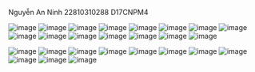 Nguyễn An Ninh
22810310288
D17CNPM4

![image](https://github.com/user-attachments/assets/543cf58c-a5cc-4208-a34a-26bd569034f4)
![image](https://github.com/user-attachments/assets/18e64d45-bc35-4627-a152-b0f49bb0b835)
![image](https://github.com/user-attachments/assets/f92b1328-00e2-4508-8a8a-a206809e42f7)
![image](https://github.com/user-attachments/assets/d5cb6e72-0127-4bcf-bfaf-53aeecf07cf5)
![image](https://github.com/user-attachments/assets/eaa194b5-9c29-4186-abc4-ec66487ec0b4)
![image](https://github.com/user-attachments/assets/c44815d9-4765-4f63-89e1-410277b4c819)
![image](https://github.com/user-attachments/assets/3f9fe435-264b-4ec6-b441-2f49fa193755)
![image](https://github.com/user-attachments/assets/db2a88d0-459d-4f29-a477-d13470ace68a)
![image](https://github.com/user-attachments/assets/60fac645-8bce-4b36-945d-ce9d677c0e39)
![image](https://github.com/user-attachments/assets/b1a61952-55ed-4214-9b25-538492f17a4d)
![image](https://github.com/user-attachments/assets/d44db36b-2896-4f70-aaec-fda7ad07e485)
![image](https://github.com/user-attachments/assets/21552c39-4c9a-41c2-b427-9978b217122a)
![image](https://github.com/user-attachments/assets/43c8a7ef-583d-406b-bcdb-e5113a742bf0)
![image](https://github.com/user-attachments/assets/86094dbd-8da8-434a-be5b-61bed19d0fb6)
![image](https://github.com/user-attachments/assets/f8b8c0e0-4885-4674-baab-2f0558fd0b43)

![image](https://github.com/user-attachments/assets/8df5cc23-ff2d-4ff1-81cc-c25b170b58eb)
![image](https://github.com/user-attachments/assets/a4136b88-36b0-4928-bbf5-779eb5e0e8c5)
![image](https://github.com/user-attachments/assets/7674a426-bfd2-4594-83db-6cfd51af5976)
![image](https://github.com/user-attachments/assets/7b6fce3c-6693-488d-b278-2f1102ae0132)
![image](https://github.com/user-attachments/assets/3d1525e6-27d3-47ce-b3d9-8bc5242ffdb0)
![image](https://github.com/user-attachments/assets/4d3898d2-1998-4f25-b78f-0689c1dc02c6)
![image](https://github.com/user-attachments/assets/93540be1-5fc6-4bb3-90ea-3a2c9293e474)
![image](https://github.com/user-attachments/assets/8258c944-a0cb-4945-8ec7-f36136ca0874)
![image](https://github.com/user-attachments/assets/794710b1-0a24-43a8-8d3e-350f4f66b3b1)
![image](https://github.com/user-attachments/assets/f7b47011-65b5-4728-a7f0-787a5d511bc0)
![image](https://github.com/user-attachments/assets/09b6d497-b0e4-4311-b7bf-879df38a5832)
